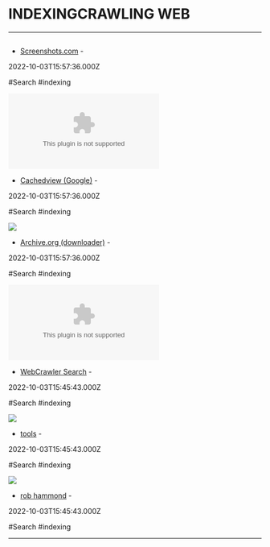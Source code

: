 # INDEXINGCRAWLING WEB

---

![]()

- [Screenshots.com](http://www.screenshots.com) - 

2022-10-03T15:57:36.000Z

#Search #indexing

![](https://rdl.ink/render/http%3A%2F%2Fcachedview.com)

- [Cachedview (Google)](http://cachedview.com) - 

2022-10-03T15:57:36.000Z

#Search #indexing

![](https://opengraph.githubassets.com/a94ed841f0ef2ce5a28442dfac0eaae16d6ffc08e365c0fdf8943b8b3411f282/hartator/wayback-machine-downloader)

- [Archive.org (downloader)](https://github.com/hartator/wayback-machine-downloader) - 

2022-10-03T15:57:36.000Z

#Search #indexing

![](https://rdl.ink/render/https%3A%2F%2Fwww.webcrawler.com)

- [WebCrawler Search](https://www.webcrawler.com) - 

2022-10-03T15:45:43.000Z

#Search #indexing

![](https://rdl.ink/render/https%3A%2F%2Frobhammond.co%2Ftools)

- [tools](https://robhammond.co/tools) - 

2022-10-03T15:45:43.000Z

#Search #indexing

![](https://rdl.ink/render/https%3A%2F%2Frobhammond.co)

- [rob hammond](https://robhammond.co) - 

2022-10-03T15:45:43.000Z

#Search #indexing

---

